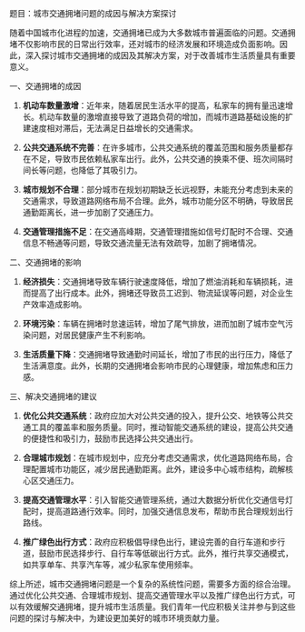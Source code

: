 题目：城市交通拥堵问题的成因与解决方案探讨

随着中国城市化进程的加速，交通拥堵已成为大多数城市普遍面临的问题。交通拥堵不仅影响市民的日常出行效率，还对城市的经济发展和环境造成负面影响。因此，深入探讨城市交通拥堵的成因及其解决方案，对于改善城市生活质量具有重要意义。

一、交通拥堵的成因

1. **机动车数量激增**：近年来，随着居民生活水平的提高，私家车的拥有量迅速增长。机动车数量的激增直接导致了道路负荷的增加，而城市道路基础设施的扩建速度相对滞后，无法满足日益增长的交通需求。

2. **公共交通系统不完善**：在许多城市，公共交通系统的覆盖范围和服务质量都存在不足，导致市民依赖私家车出行。此外，公共交通的换乘不便、班次间隔时间长等问题，也降低了其吸引力。

3. **城市规划不合理**：部分城市在规划初期缺乏长远视野，未能充分考虑到未来的交通需求，导致道路网络布局不合理。此外，城市功能分区不明确，导致居民通勤距离长，进一步加剧了交通压力。

4. **交通管理措施不足**：在交通高峰期，交通管理措施如信号灯配时不合理、交通信息不畅通等问题，导致交通流量无法有效疏导，加剧了拥堵情况。

二、交通拥堵的影响

1. **经济损失**：交通拥堵导致车辆行驶速度降低，增加了燃油消耗和车辆损耗，进而提高了出行成本。此外，拥堵还导致员工迟到、物流延误等问题，对企业生产效率造成影响。

2. **环境污染**：车辆在拥堵时怠速运转，增加了尾气排放，进而加剧了城市空气污染问题，对居民健康产生不利影响。

3. **生活质量下降**：交通拥堵导致通勤时间延长，增加了市民的出行压力，降低了生活满意度。此外，长期的交通拥堵会影响市民的心理健康，增加焦虑和压力感。

三、解决交通拥堵的建议

1. **优化公共交通系统**：政府应加大对公共交通的投入，提升公交、地铁等公共交通工具的覆盖率和服务质量。同时，推动智能交通系统的建设，提高公共交通的便捷性和吸引力，鼓励市民选择公共交通出行。

2. **合理城市规划**：在城市规划中，应充分考虑交通需求，优化道路网络布局，合理配置城市功能区，减少居民通勤距离。此外，建设多中心城市结构，疏解核心区交通压力。

3. **提高交通管理水平**：引入智能交通管理系统，通过大数据分析优化交通信号灯配时，提高道路通行效率。同时，加强交通信息发布，帮助市民合理规划出行路线。

4. **推广绿色出行方式**：政府应积极倡导绿色出行，建设完善的自行车道和步行道，鼓励市民选择步行、自行车等低碳出行方式。此外，推行共享交通模式，如共享单车、共享汽车等，减少私家车使用频率。

综上所述，城市交通拥堵问题是一个复杂的系统性问题，需要多方面的综合治理。通过优化公共交通、合理城市规划、提高交通管理水平以及推广绿色出行方式，可以有效缓解交通拥堵，提升城市生活质量。我们青年一代应积极关注并参与到这些问题的探讨与解决中，为建设更加美好的城市环境贡献力量。